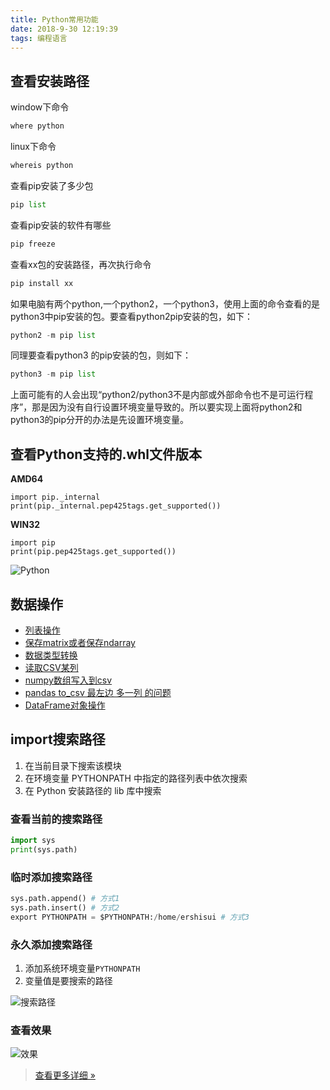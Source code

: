 ```yaml
---
title: Python常用功能
date: 2018-9-30 12:19:39
tags: 编程语言
---
```


## 查看安装路径

window下命令

```python
where python
```

linux下命令

```python
whereis python
```

查看pip安装了多少包

```python
pip list
```

查看pip安装的软件有哪些

```python
pip freeze
```

查看xx包的安装路径，再次执行命令

```python
pip install xx
```

如果电脑有两个python,一个python2，一个python3，使用上面的命令查看的是python3中pip安装的包。要查看python2pip安装的包，如下：

```python
python2 -m pip list 
```

同理要查看python3 的pip安装的包，则如下：

```python
python3 -m pip list
```

上面可能有的人会出现“python2/python3不是内部或外部命令也不是可运行程序”，那是因为没有自行设置环境变量导致的。所以要实现上面将python2和python3的pip分开的办法是先设置环境变量。

## 查看Python支持的.whl文件版本

**AMD64**

```
import pip._internal
print(pip._internal.pep425tags.get_supported())
```

**WIN32**

```
import pip
print(pip.pep425tags.get_supported())
```

![Python](pywhl.png)

## 数据操作

- [列表操作](https://www.cnblogs.com/wangtao1993/p/6400107.html)
- [保存matrix或者保存ndarray](https://blog.csdn.net/hhtnan/article/details/79629147)
- [数据类型转换](https://www.cnblogs.com/mywood/p/7428138.html)
- [读取CSV某列](https://blog.csdn.net/test_soy/article/details/79718458)
- [numpy数组写入到csv](https://blog.csdn.net/qq_26479655/article/details/72858403)
- [pandas to_csv 最左边 多一列 的问题](https://blog.csdn.net/guotong1988/article/details/80513879)
- [DataFrame对象操作](https://blog.csdn.net/u014281392/article/details/75331570)

## import搜索路径

1. 在当前目录下搜索该模块
2. 在环境变量 PYTHONPATH 中指定的路径列表中依次搜索
3. 在 Python 安装路径的 lib 库中搜索

### 查看当前的搜索路径

```python
import sys
print(sys.path)
```

### 临时添加搜索路径

```python
sys.path.append() # 方式1
sys.path.insert() # 方式2
export PYTHONPATH = $PYTHONPATH:/home/ershisui # 方式3
```

### 永久添加搜索路径

1. 添加系统环境变量`PYTHONPATH`
2. 变量值是要搜索的路径

![搜索路径](sousuo.png)

### 查看效果

![效果](pathxiaoguo.png)

> [查看更多详细 &raquo;](https://docs.python.org/3/install/index.html#modifying-python-s-search-path)

